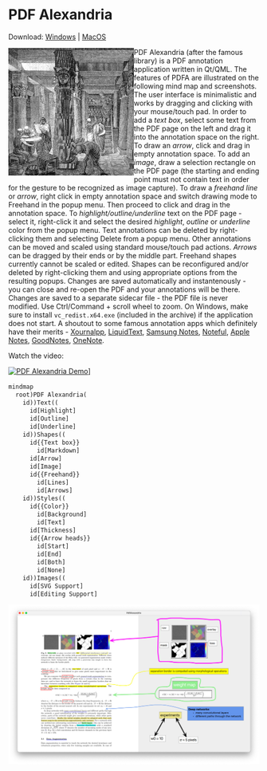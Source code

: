 # PDF Alexandria

Download: [Windows](https://github.com/sadaszewski/pdfalexandria/releases/download/2024c/pdf-alexandria-2024c-windows-x64.zip) | [MacOS](https://github.com/sadaszewski/pdfalexandria/releases/download/2024b/pdf-alexandria-2024b-macos-x64.zip)

<img src="docs/images/Ancientlibraryalex.jpg" alt="" width="50%" align="left" />

PDF Alexandria (after the famous library) is a PDF annotation application written in Qt/QML. The features of PDFA are illustrated on the following mind map and screenshots. The user interface is minimalistic and works by dragging and clicking with your mouse/touch pad. In order to add a *text box*, select some text from the PDF page on the left and drag it into the annotation space on the right. To draw an *arrow*, click and drag in empty annotation space. To add an *image*, draw a selection rectangle on the PDF page (the starting and ending point must not contain text in order for the gesture to be recognized as image capture). To draw a *freehand line* or *arrow*, right click in empty annotation space and switch drawing mode to Freehand in the popup menu. Then proceed to click and drag in the annotation space. To *highlight/outline/underline* text on the PDF page - select it, right-click it and select the desired *highlight*, *outline* or *underline* color from the popup menu. Text annotations can be deleted by right-clicking them and selecting Delete from a popup menu. Other annotations can be moved and scaled using standard mouse/touch pad actions. *Arrows* can be dragged by their ends or by the middle part. Freehand shapes currently cannot be scaled or edited. Shapes can be reconfigured and/or deleted by right-clicking them and using appropriate options from the resulting popups. Changes are saved automatically and instantenously - you can close and re-open the PDF and your annotations will be there. Changes are saved to a separate sidecar file - the PDF file is never modified. Use Ctrl/Command + scroll wheel to zoom. On Windows, make sure to install `vc_redist.x64.exe` (included in the archive) if the application does not start. A shoutout to some famous annotation apps which definitely have their merits - [Xournalpp](https://xournalpp.github.io/), [LiquidText](https://www.liquidtext.net/), [Samsung Notes](https://play.google.com/store/apps/details?id=com.samsung.android.app.notes), [Noteful](https://apps.apple.com/us/app/noteful-note-taking-on-pdf/id1587904334), [Apple Notes](https://apps.apple.com/us/app/notes/id1110145109), [GoodNotes](https://apps.apple.com/us/app/goodnotes-6/id1444383602), [OneNote](https://www.onenote.com/).

Watch the video:

<a href="https://www.youtube.com/watch?v=T5Id_scj1Ho" target="_blank">![PDF Alexandria Demo](https://i.ytimg.com/vi/T5Id_scj1Ho/hqdefault.jpg)]</a>

```mermaid
mindmap
  root)PDF Alexandria(
    id))Text((
      id[Highlight]
      id[Outline]
      id[Underline]
    id))Shapes((
      id{{Text box}}
        id[Markdown]
      id[Arrow]
      id[Image]
      id{{Freehand}}
        id[Lines]
        id[Arrows]
    id))Styles((
      id{{Color}}
        id[Background]
        id[Text]
      id[Thickness]
      id{{Arrow heads}}
        id[Start]
        id[End]
        id[Both]
        id[None]
    id))Images((
      id[SVG Support]
      id[Editing Support]
```

![Screenshot of PDF Alexandria in action](docs/images/pdfalex_screenshot1.jpg)
